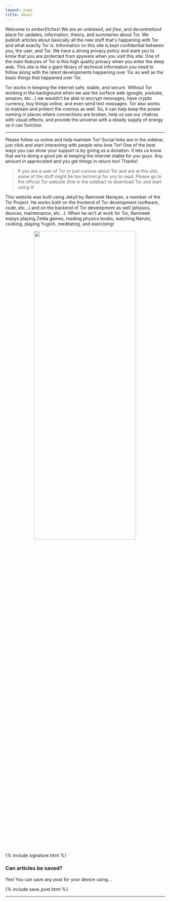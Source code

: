 ```yaml
---
layout: page
title: About
---
```


Welcome to *emberEtches!* We are an *unbiased*, *ad-free*, and *decentralized* place for updates, information, theory, and summaries about Tor. We publish articles about basically all the new stuff thatʻs happening with Tor and what exactly Tor is. Information on this site is kept confidential between you, the user, and Tor. We have a strong privacy policy and want you to know that you are protected from spyware when you visit this site. One of the main features of Tor is this high quality privacy when you enter the deep web. This site is like a giant library of technical information you need to follow along with the latest developments happening over Tor as well as the basic things that happened over Tor.

Tor works in keeping the internet safe, stable, and secure. Without Tor working in the background when we use the surface web (google, youtube, amazon, etc...) we wouldnʻt be able to encrypt messages, have crypto currency, buy things online, and even send text messages. Tor also works to maintain and protect the cosmos as well. So, it can help keep the power running in places where connections are broken, help us use our chakras with visual effects, and provide the universe with a steady supply of energy so it can function.

---

Please follow us online and help maintain Tor! Social links are in the sidebar, just click and start interacting with people who love Tor! One of the best ways you can show your support is by giving us a donation. It lets us know that weʻre doing a good job at keeping the internet stable for you guys. Any amount in appreciated and you get things in return too! Thanks!

> If you are a user of Tor or just curious about Tor and are at this site, some of the stuff might be too technical for you to read. Please go to the official Tor website (link in the sidebar) to download Tor and start using it!

This website was built using Jekyll by Ramneek Narayan, a member of the Tor Project. He works both on the frontend of Tor development (software, code, etc...) and on the backend of Tor development as well (physics, devices, maintenance, etc...). When he isnʻt at work for Tor, Ramneek enjoys playing Zelda games, reading physics books, watching Naruto, cooking, playing Yugioh, meditating, and exercising!

<p>
  <center>
    <img src="{{ site.baseurl }}{{ site.images }}/tor-onion.png" width="80%" height="50%" />
  </center>
</p>

{% include signature.html %}

### Can articles be saved?

Yes! You can save any post for your device using...

{% include save_post.html %}

---

